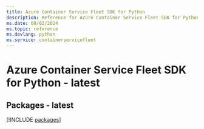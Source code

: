 ```yaml
---
title: Azure Container Service Fleet SDK for Python
description: Reference for Azure Container Service Fleet SDK for Python
ms.date: 08/02/2024
ms.topic: reference
ms.devlang: python
ms.service: containerservicefleet
---
```

# Azure Container Service Fleet SDK for Python - latest
## Packages - latest
[!INCLUDE [packages](container-service-fleet-index.md)]
